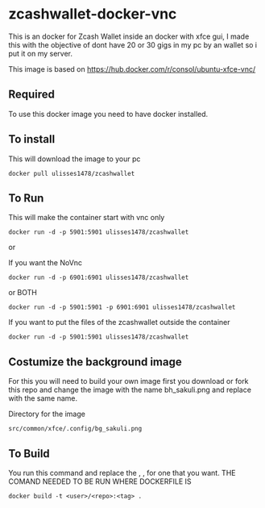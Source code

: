 # zcashwallet-docker-vnc

This is an docker for Zcash Wallet inside an docker with xfce gui, I made this with the objective of dont have 20 or 30 gigs in my pc by an wallet so i put it on my server.

This image is based on 
https://hub.docker.com/r/consol/ubuntu-xfce-vnc/

## Required 
To use this docker image you need to have docker installed.

## To install 

This will download the image to your pc

```
docker pull ulisses1478/zcashwallet
```

## To Run

This will make the container start with vnc only

```
docker run -d -p 5901:5901 ulisses1478/zcashwallet 
```
or

If you want the NoVnc

```
docker run -d -p 6901:6901 ulisses1478/zcashwallet
```
or BOTH

```
docker run -d -p 5901:5901 -p 6901:6901 ulisses1478/zcashwallet
```

If you want to put the files of the zcashwallet outside the container 
```
docker run -d -p 5901:5901 ulisses1478/zcashwallet
```

## Costumize the background image 

For this you will need to build your own image first you download or fork this repo and change the image with the name bh_sakuli.png and replace with the same name.

Directory for the image

```
src/common/xfce/.config/bg_sakuli.png

```
## To Build
You run this command and replace the <user>, <repo>, <tag> for one that you want.
THE COMAND NEEDED TO BE RUN WHERE DOCKERFILE IS
```
docker build -t <user>/<repo>:<tag> .
```
